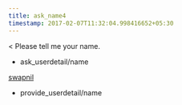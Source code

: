 ```yaml
---
title: ask_name4
timestamp: 2017-02-07T11:32:04.998416652+05:30
---
```


< Please tell me your name.
* ask_userdetail/name

[swapnil](name)
* provide_userdetail/name

